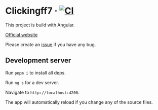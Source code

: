 # Clickingff7 &middot; [![CI](https://github.com/Menencia/clickingff7/actions/workflows/main.yml/badge.svg)](https://github.com/Menencia/clickingff7/actions/workflows/main.yml)

This project is build with Angular.

[Official website](https://clickingff7.menencia.com)

Please create an [issue](https://github.com/Menencia/clickingff7/issues/new) if you have any bug.

## Development server

Run `pnpm i` to install all deps.

Run `ng s` for a dev server.

Navigate to `http://localhost:4200`.

The app will automatically reload if you change any of the source files.

